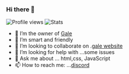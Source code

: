 ### Hi there 👋

![Profile views](https://komarev.com/ghpvc/?username=pherngpy&style=flat-square&color=blueviolet)
![Stats](https://github-readme-stats.vercel.app/api?username=pherngpy&show_icons=false&theme=radical)
- 🔭 I’m the owner of [Gale](https://www.gale.gq)
- 🌱 I’m smart and friendly
- 👯 I’m looking to collaborate on .[gale website](https://www.gale.gq)
- 🤔 I’m looking for help with ...some issues
- 💬 Ask me about ... html,css, JavaScript
- 📫 How to reach me: ...[discord](https://discord.gg/5uqMPw2xqN)



